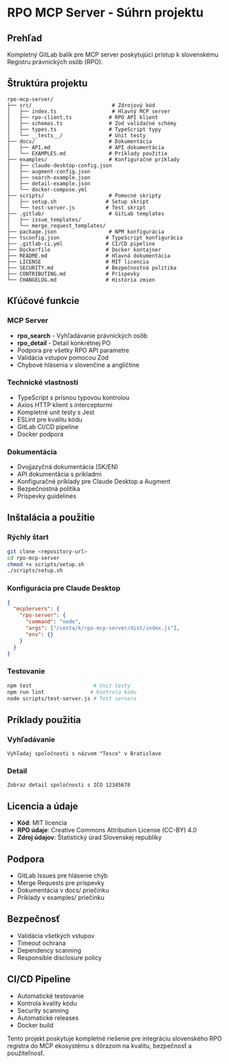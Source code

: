 # RPO MCP Server - Súhrn projektu

## Prehľad

Kompletný GitLab balík pre MCP server poskytujúci prístup k slovenskému Registru právnických osôb (RPO).

## Štruktúra projektu

```
rpo-mcp-server/
├── src/                          # Zdrojový kód
│   ├── index.ts                  # Hlavný MCP server
│   ├── rpo-client.ts            # RPO API klient
│   ├── schemas.ts               # Zod validačné schémy
│   ├── types.ts                 # TypeScript typy
│   └── __tests__/               # Unit testy
├── docs/                        # Dokumentácia
│   ├── API.md                   # API dokumentácia
│   └── EXAMPLES.md              # Príklady použitia
├── examples/                    # Konfiguračné príklady
│   ├── claude-desktop-config.json
│   ├── augment-config.json
│   ├── search-example.json
│   ├── detail-example.json
│   └── docker-compose.yml
├── scripts/                     # Pomocné skripty
│   ├── setup.sh                # Setup skript
│   └── test-server.js          # Test skript
├── .gitlab/                     # GitLab templates
│   ├── issue_templates/
│   └── merge_request_templates/
├── package.json                 # NPM konfigurácia
├── tsconfig.json               # TypeScript konfigurácia
├── .gitlab-ci.yml              # CI/CD pipeline
├── Dockerfile                  # Docker kontajner
├── README.md                   # Hlavná dokumentácia
├── LICENSE                     # MIT licencia
├── SECURITY.md                 # Bezpečnostná politika
├── CONTRIBUTING.md             # Príspevky
└── CHANGELOG.md                # História zmien
```

## Kľúčové funkcie

### MCP Server
- **rpo_search** - Vyhľadávanie právnických osôb
- **rpo_detail** - Detail konkrétnej PO
- Podpora pre všetky RPO API parametre
- Validácia vstupov pomocou Zod
- Chybové hlásenia v slovenčine a angličtine

### Technické vlastnosti
- TypeScript s prísnou typovou kontrolou
- Axios HTTP klient s interceptormi
- Kompletné unit testy s Jest
- ESLint pre kvalitu kódu
- GitLab CI/CD pipeline
- Docker podpora

### Dokumentácia
- Dvojjazyčná dokumentácia (SK/EN)
- API dokumentácia s príkladmi
- Konfiguračné príklady pre Claude Desktop a Augment
- Bezpečnostná politika
- Príspevky guidelines

## Inštalácia a použitie

### Rýchly štart
```bash
git clone <repository-url>
cd rpo-mcp-server
chmod +x scripts/setup.sh
./scripts/setup.sh
```

### Konfigurácia pre Claude Desktop
```json
{
  "mcpServers": {
    "rpo-server": {
      "command": "node",
      "args": ["/cesta/k/rpo-mcp-server/dist/index.js"],
      "env": {}
    }
  }
}
```

### Testovanie
```bash
npm test                    # Unit testy
npm run lint               # Kontrola kódu
node scripts/test-server.js # Test servera
```

## Príklady použitia

### Vyhľadávanie
```
Vyhľadaj spoločnosti s názvom "Tesco" v Bratislave
```

### Detail
```
Zobraz detail spoločnosti s IČO 12345678
```

## Licencia a údaje

- **Kód**: MIT licencia
- **RPO údaje**: Creative Commons Attribution License (CC-BY) 4.0
- **Zdroj údajov**: Štatistický úrad Slovenskej republiky

## Podpora

- GitLab Issues pre hlásenie chýb
- Merge Requests pre príspevky
- Dokumentácia v docs/ priečinku
- Príklady v examples/ priečinku

## Bezpečnosť

- Validácia všetkých vstupov
- Timeout ochrana
- Dependency scanning
- Responsible disclosure policy

## CI/CD Pipeline

- Automatické testovanie
- Kontrola kvality kódu
- Security scanning
- Automatické releases
- Docker build

Tento projekt poskytuje kompletné riešenie pre integráciu slovenského RPO registra do MCP ekosystému s dôrazom na kvalitu, bezpečnosť a použiteľnosť.

